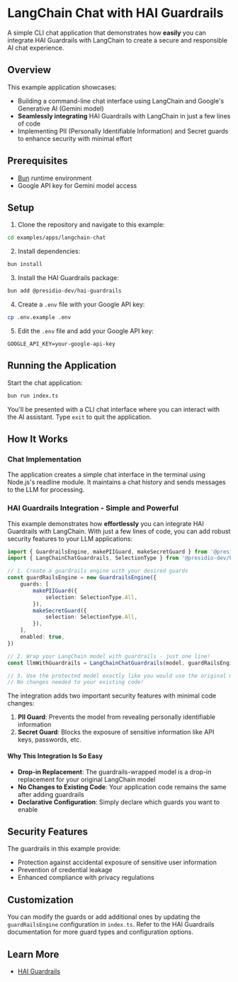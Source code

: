 # LangChain Chat with HAI Guardrails

A simple CLI chat application that demonstrates how **easily** you can integrate HAI Guardrails with LangChain to create a secure and responsible AI chat experience.

## Overview

This example application showcases:

- Building a command-line chat interface using LangChain and Google's Generative AI (Gemini model)
- **Seamlessly integrating** HAI Guardrails with LangChain in just a few lines of code
- Implementing PII (Personally Identifiable Information) and Secret guards to enhance security with minimal effort

## Prerequisites

- [Bun](https://bun.sh/) runtime environment
- Google API key for Gemini model access

## Setup

1. Clone the repository and navigate to this example:

```bash
cd examples/apps/langchain-chat
```

2. Install dependencies:

```bash
bun install
```

3. Install the HAI Guardrails package:

```bash
bun add @presidio-dev/hai-guardrails
```

4. Create a `.env` file with your Google API key:

```bash
cp .env.example .env
```

5. Edit the `.env` file and add your Google API key:

```
GOOGLE_API_KEY=your-google-api-key
```

## Running the Application

Start the chat application:

```bash
bun run index.ts
```

You'll be presented with a CLI chat interface where you can interact with the AI assistant. Type `exit` to quit the application.

## How It Works

### Chat Implementation

The application creates a simple chat interface in the terminal using Node.js's readline module. It maintains a chat history and sends messages to the LLM for processing.

### HAI Guardrails Integration - Simple and Powerful

This example demonstrates how **effortlessly** you can integrate HAI Guardrails with LangChain. With just a few lines of code, you can add robust security features to your LLM applications:

```typescript
import { GuardrailsEngine, makePIIGuard, makeSecretGuard } from '@presidio-dev/hai-guardrails'
import { LangChainChatGuardrails, SelectionType } from '@presidio-dev/hai-guardrails'

// 1. Create a guardrails engine with your desired guards
const guardRailsEngine = new GuardrailsEngine({
	guards: [
		makePIIGuard({
			selection: SelectionType.All,
		}),
		makeSecretGuard({
			selection: SelectionType.All,
		}),
	],
	enabled: true,
})

// 2. Wrap your LangChain model with guardrails - just one line!
const llmWithGuardrails = LangChainChatGuardrails(model, guardRailsEngine)

// 3. Use the protected model exactly like you would use the original model
// No changes needed to your existing code!
```

The integration adds two important security features with minimal code changes:

1. **PII Guard**: Prevents the model from revealing personally identifiable information
2. **Secret Guard**: Blocks the exposure of sensitive information like API keys, passwords, etc.

#### Why This Integration Is So Easy

- **Drop-in Replacement**: The guardrails-wrapped model is a drop-in replacement for your original LangChain model
- **No Changes to Existing Code**: Your application code remains the same after adding guardrails
- **Declarative Configuration**: Simply declare which guards you want to enable

## Security Features

The guardrails in this example provide:

- Protection against accidental exposure of sensitive user information
- Prevention of credential leakage
- Enhanced compliance with privacy regulations

## Customization

You can modify the guards or add additional ones by updating the `guardRailsEngine` configuration in `index.ts`. Refer to the HAI Guardrails documentation for more guard types and configuration options.

## Learn More

- [HAI Guardrails](https://github.com/presidio-oss/hai-guardrails)
